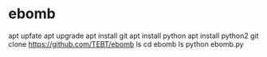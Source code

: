 # ebomb
apt upfate
apt upgrade
apt install git 
apt install python
apt install python2 
git clone https://github.com/TEBT/ebomb
ls
cd ebomb
ls
python ebomb.py
